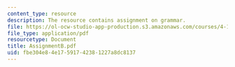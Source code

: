 ```yaml
---
content_type: resource
description: The resource contains assignment on grammar.
file: https://ol-ocw-studio-app-production.s3.amazonaws.com/courses/4-184-architectural-design-workshops-computational-design-for-housing-spring-2002/fbe304e84e17591742381227a8dc8137_AssignmentB.pdf
file_type: application/pdf
resourcetype: Document
title: AssignmentB.pdf
uid: fbe304e8-4e17-5917-4238-1227a8dc8137
---
```

